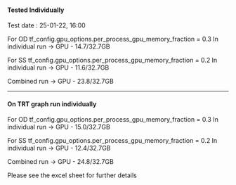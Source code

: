 
#### Tested Individually

Test date : 25-01-22, 16:00

For OD
tf_config.gpu_options.per_process_gpu_memory_fraction = 0.3
In individual run -> GPU - 14.7/32.7GB

For SS
tf_config.gpu_options.per_process_gpu_memory_fraction = 0.2
In individual run -> GPU - 11.6/32.7GB


Combined run -> GPU - 23.8/32.7GB



-------------------------------------------------------------
#### On TRT graph run individually

For OD
tf_config.gpu_options.per_process_gpu_memory_fraction = 0.3
In individual run -> GPU - 15.0/32.7GB

For SS
tf_config.gpu_options.per_process_gpu_memory_fraction = 0.2
In individual run -> GPU - 12.4/32.7GB



Combined run -> GPU - 24.8/32.7GB


Please see the excel sheet for further details
